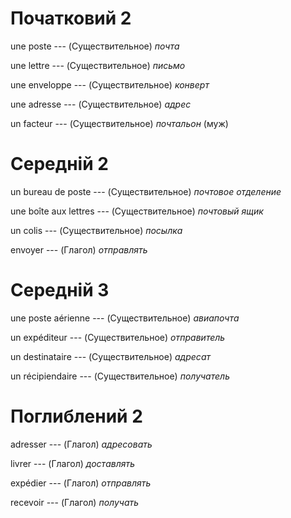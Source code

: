 # Початковий 2

une poste --- (Существительное)
*почта*



une lettre --- (Существительное)
*письмо*



une enveloppe --- (Существительное)
*конверт*



une adresse --- (Существительное)
*адрес*



un facteur --- (Существительное)
*почтальон* (муж)



# Середній 2

un bureau de poste --- (Существительное)
*почтовое отделение*



une boîte aux lettres --- (Существительное)
*почтовый ящик*



un colis --- (Существительное)
*посылка*



envoyer --- (Глагол)
*отправлять*



# Середній 3

une poste aérienne --- (Существительное)
*авиапочта*



un expéditeur --- (Существительное)
*отправитель*



un destinataire --- (Существительное)
*адресат*



un récipiendaire --- (Существительное)
*получатель*



# Поглиблений 2

adresser --- (Глагол)
*адресовать*



livrer --- (Глагол)
*доставлять*



expédier --- (Глагол)
*отправлять*



recevoir --- (Глагол)
*получать*